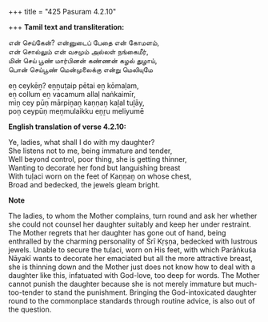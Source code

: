 +++
title = "425 Pasuram 4.2.10"

+++
**Tamil text and transliteration:**

என் செய்கேன்? என்னுடைப் பேதை என் கோமளம்,  
என் சொல்லும் என் வசமும் அல்லள் நங்கைமீர்,  
மின் செய் பூண் மார்பினன் கண்ணன் கழல் துழாய்,  
பொன் செய்பூண் மென்முலைக்கு என்று மெலியுமே

eṉ ceykēṉ? eṉṉuṭaip pētai eṉ kōmaḷam,  
eṉ collum eṉ vacamum allaḷ naṅkaimīr,  
miṉ cey pūṇ mārpiṉaṉ kaṇṇaṉ kaḻal tuḻāy,  
poṉ ceypūṇ meṉmulaikku eṉṟu meliyumē

**English translation of verse 4.2.10:**

Ye, ladies, what shall I do with my daughter?  
She listens not to me, being immature and tender,  
Well beyond control, poor thing, she is getting thinner,  
Wanting to decorate her fond but languishing breast  
With tuḷaci worn on the feet of Kaṇṇaṉ on whose chest,  
Broad and bedecked, the jewels gleam bright.

**Note**

The ladies, to whom the Mother complains, turn round and ask her whether she could not counsel her daughter suitably and keep her under restraint. The Mother regrets that her daughter has gone out of hand, being enthralled by the charming personality of Śrī Kṛṣṇa, bedecked with lustrous jewels. Unable to secure the tuḷaci, worn on His feet, with which Parāṅkuśa Nāyakī wants to decorate her emaciated but all the more attractive breast, she is thinning down and the Mother just does not know how to deal with a daughter like this, infatuated with God-love, too deep for words. The Mother cannot punish the daughter because she is not merely immature but much-too-tender to stand the punishment. Bringing the God-intoxicated daughter round to the commonplace standards through routine advice, is also out of the question.


